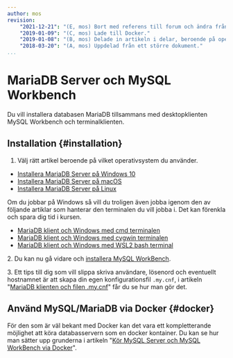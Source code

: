 ```yaml
---
author: mos
revision:
    "2021-12-21": "(E, mos) Bort med referens till forum och ändra från MySQL till MariaDB och workbench i egen artikel samt flytta Windows terminaler till egna artiklar."
    "2019-01-09": "(C, mos) Lade till Docker."
    "2019-01-08": "(B, mos) Delade in artikeln i delar, beroende på operativsystem."
    "2018-03-20": "(A, mos) Uppdelad från ett större dokument."
...
```

MariaDB Server och MySQL Workbench
==================================

Du vill installera databasen MariaDB tillsammans med desktopklienten MySQL Workbench och terminalklienten.



Installation {#installation}
----------------------------------

1. Välj rätt artikel beroende på vilket operativsystem du använder.

* [Installera MariaDB Server på Windows 10](kunskap/installera-mariadb-server-pa-windows-10)
* [Installera MariaDB Server på macOS](kunskap/installera-mariadb-server-pa-macos)
* [Installera MariaDB Server på Linux](kunskap/installera-mariadb-server-pa-linux)

Om du jobbar på Windows så vill du troligen även jobba igenom den av följande artiklar som hanterar den terminalen du vill jobba i. Det kan förenkla och spara dig tid i kursen.

* [MariaDB klient och Windows med cmd terminalen](coachen/mariadb-och-windows-cmd-terminal)
* [MariaDB klient och Windows med cygwin terminalen](coachen/mariadb-och-windows-cygwin-terminal)
* [MariaDB klient och Windows med WSL2 bash terminal](coachen/mariadb-och-windows-wsl2-bash-terminal)

2\. Du kan nu gå vidare och [installera MySQL WorkBench](kunskap/installera-mysql-workbench).

3\. Ett tips till dig som vill slippa skriva användare, lösenord och eventuellt hostnamnet är att skapa din egen konfigurationsfil `.my.cnf`, i artikeln "[MariaDB klienten och filen .my.cnf](coachen/mariadb-klient-och-my-cnf)" får du se hur man gör det.



Använd MySQL/MariaDB via Docker {#docker}
----------------------------------

För den som är väl bekant med Docker kan det vara ett kompletterande möjlighet att köra databasservern som en docker kontainer. Du kan se hur man sätter upp grunderna i artikeln "[Kör MySQL Server och MySQL WorkBench via Docker](kunskap/kor-mysql-server-och-mysql-workbench-via-docker)".
